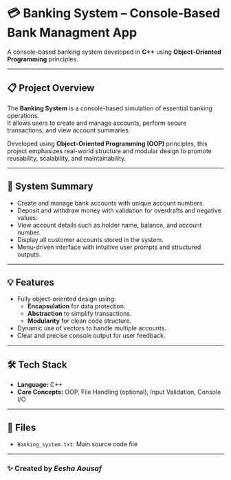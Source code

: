 # 💳 Banking System – Console-Based Bank Managment App

A console-based banking system developed in **C++** using **Object-Oriented Programming** principles.

---

## 📋 Project Overview

The **Banking System** is a console-based simulation of essential banking operations.  
It allows users to create and manage accounts, perform secure transactions, and view account summaries.

Developed using **Object-Oriented Programming (OOP)** principles, this project emphasizes real-world structure and modular design to promote reusability, scalability, and maintainability.

---

## 🧾 System Summary

- Create and manage bank accounts with unique account numbers.
- Deposit and withdraw money with validation for overdrafts and negative values.
- View account details such as holder name, balance, and account number.
- Display all customer accounts stored in the system.
- Menu-driven interface with intuitive user prompts and structured outputs.

---

## 💡 Features

- Fully object-oriented design using:
  - **Encapsulation** for data protection.
  - **Abstraction** to simplify transactions.
  - **Modularity** for clean code structure.
- Dynamic use of vectors to handle multiple accounts.
- Clear and precise console output for user feedback.

---

## 🛠 Tech Stack

- **Language:** C++
- **Core Concepts:** OOP, File Handling (optional), Input Validation, Console I/O

---

## 📂 Files

- `Banking_system.txt`: Main source code file

---

### ✨ Created by _Eesha Aousaf_
